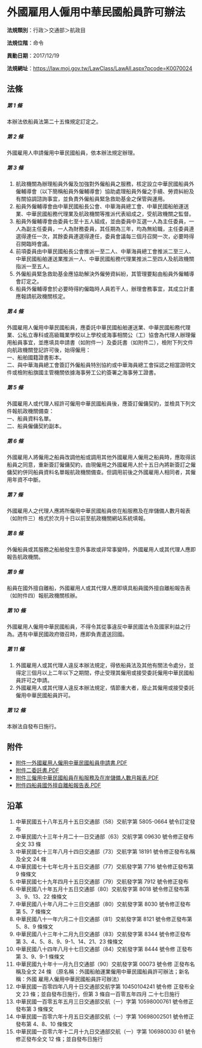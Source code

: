 # 外國雇用人僱用中華民國船員許可辦法




**法規類別**：行政＞交通部＞航政目

**法規位階**：命令

**異動日期**：2017/12/19  

**法規網址**：https://law.moj.gov.tw/LawClass/LawAll.aspx?pcode=K0070024



## 法條
##### 第 1 條
本辦法依船員法第二十五條規定訂定之。

##### 第 2 條
外國雇用人申請僱用中華民國船員，依本辦法規定辦理。

##### 第 3 條
1. 航政機關為辦理船員外僱及加強對外僱船員之服務，核定設立中華民國船員外僱輔導會（以下簡稱船員外僱輔導會）協助處理船員外僱之手續、勞資糾紛及有關協調諮詢事宜，並負責外僱船員緊急救助基金之保管與運用。
1. 船員外僱輔導會由中華民國船長公會、中華海員總工會、中華民國船舶運送業、中華民國船務代理業及航政機關等推派代表組成之，受航政機關之監督。
1. 船員外僱輔導會由委員七至十五人組成，並由委員中互選一人為主任委員，一人為副主任委員，一人為財務委員，其任期為三年，均為無給職，主任委員連選得連任一次，其餘委員連選得連任，委員會議每三個月召開一次，必要時得召開臨時會議。
1. 前項委員由中華民國船長公會推派一至二人、中華海員總工會推派二至三人、中華民國船舶運送業推派一人、中華民國船務代理業推派二至四人及航政機關指派一至五人。
1. 外僱船員緊急救助基金應協助解決外僱勞資糾紛，其管理要點由船員外僱輔導會訂定之。
1. 船員外僱輔導會於必要時得約僱臨時人員若干人，辦理會務事宜，其成立計畫應報請航政機關核定。

##### 第 4 條
外國雇用人僱用中華民國船員，應委託中華民國船舶運送業、中華民國船務代理業、公私立專科或高級職業學校以上學校或海事相關公（工）協會為代理人辦理僱用船員事宜，並應填具申請書（如附件一）及委託書（如附件二），檢附下列文件向航政機關登記許可後，始得僱用：  
一、船舶國籍證書影本。  
二、與中華海員總工會簽訂外僱船員特別協約或中華海員總工會採認之相當證明文件或檢附船旗國主管機關依據海事勞工公約簽署之海事勞工證書。

##### 第 5 條
外國雇用人或代理人經許可僱用中華民國船員後，應簽訂僱傭契約，並檢具下列文件報航政機關備查：  
一、船員資料名單。  
二、船員僱傭契約副本。

##### 第 6 條
外國雇用人將僱用之船員改調他船或調用其他外國雇用人僱用之船員時，應取得該船員之同意，重新簽訂僱傭契約，由現僱用之外國雇用人於十五日內將新簽訂之僱傭契約併同船員資料名單報航政機關備查。但調用前後之外國雇用人相同者，其僱用年資不中斷。

##### 第 7 條
外國雇用人之代理人應將所僱用中華民國船員依在船服務及在岸儲備人數月報表（如附件三）格式於次月十日以前至航政機關網站系統填報。

##### 第 8 條
外僱船員或其服務之船舶發生意外事故或非常事變時，外國雇用人或其代理人應即報告航政機關。

##### 第 9 條
船員在國外擅自離船，外國雇用人或其代理人應即填具船員國外擅自離船報告表（如附件四）報航政機關核辦。

##### 第 10 條
外國雇用人僱用中華民國船員，不得令其從事違反中華民國法令及國家利益之行為。遇有中華民國政府徵召時，應即負責遣送回國。

##### 第 11 條
1. 外國雇用人或其代理人違反本辦法規定，得依船員法及其他有關法令處分，並得定三個月以上二年以下之期間，停止受理其僱用或接受委託僱用中華民國船員許可之申請。
1. 外國雇用人或其代理人違反本辦法規定，情節重大者，廢止其僱用或接受委託僱用中華民國船員許可。

##### 第 12 條
本辦法自發布日施行。
## 附件
* [附件一外國雇用人僱用中華民國船員申請書.PDF](https://law.moj.gov.tw/LawClass/LawGetFile.ashx?FileId=0000208961)
* [附件二委託書.PDF](https://law.moj.gov.tw/LawClass/LawGetFile.ashx?FileId=0000208962)
* [附件三僱用中華民國船員在船服務及在岸儲備人數月報表.PDF](https://law.moj.gov.tw/LawClass/LawGetFile.ashx?FileId=0000208963)
* [附件四船員國外擅自離船報告表.PDF](https://law.moj.gov.tw/LawClass/LawGetFile.ashx?FileId=0000208964)
## 沿革
1. 中華民國五十八年五月十五日交通部（58）交航字第 5805-0664  號令訂定發布
1. 中華民國六十三年十月二十一日交通部（63）交航字第 09630  號令修正發布全文 33 條
1. 中華民國七十三年八月十四日交通部（73）交航字第 18191  號令修正發布名稱及全文 24 條
1. 中華民國七十七年七月十五日交通部（77）交航發字第 7716 號令修正發布第 9  條條文
1. 中華民國七十九年四月十五日交通部（79）交航發字第 7912 號令修正發布
1. 中華民國八十年五月十五日交通部（80）交航發字第 8018 號令修正發布第 3、9、13、22 條條文
1. 中華民國八十年八月二十三日交通部（80）交航發字第 8030 號令修正發布第 5、7 條條文
1. 中華民國八十一年六月二十日交通部（81）交航發字第 8121 號令修正發布第 5、8、9  條條文
1. 中華民國八十三年十二月九日交通部（83）交航發字第 8344 號令修正發布第 3、4、5、8、9、9-1、14、21、23 條條文
1.  中華民國八十四年八月十七日交通部（84）交航發字第 8444 號令修  正發布第 3、9、9-1  條條文
1.  中華民國九十年十一月九日交通部（90）交航發字第 00073  號令修  正發布名稱及全文 24 條  （原名稱：外國船舶運業僱用中華民國船員許可辦法；新名稱：外國  雇用人僱用中華民國船員許可辦法）
1.  中華民國一百零四年八月十日交通部交航字第 10450104241  號令修  正發布全文 23 條；並自發布日施行，但第 3  條自一百零五年四月  二十七日施行
1.  中華民國一百零五年五月三日交通部交航（一）字第 10598000761    號令修正發布第 3  條條文
1.  中華民國一百零六年十月五日交通部交航（一）字第 10698002501  號令修正發布第 4、8、10 條條文
1.  中華民國一百零六年十二月十九日交通部交航（一）字第 106980030  61  號令修正發布全文 12 條；並自發布日施行
